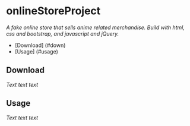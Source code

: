 # onlineStoreProject

*A fake online store that sells anime related merchandise.*
*Build with html, css and bootstrap, and javascript and jQuery.*

* [Download] (#down)
* [Usage] (#usage)

## Download

*Text text text*

## Usage

*Text text text*
